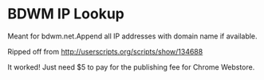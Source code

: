 BDWM IP Lookup
==============
Meant for bdwm.net.Append all IP addresses with domain name if available.

Ripped off from http://userscripts.org/scripts/show/134688

It worked! Just need $5 to pay for the publishing fee for Chrome Webstore.